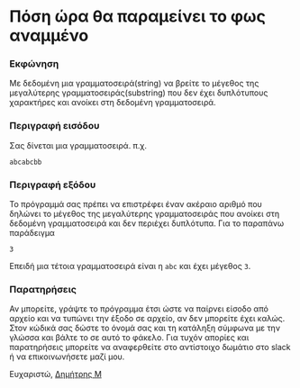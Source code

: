 # Πόση ώρα θα παραμείνει το φως αναμμένο
### Εκφώνηση
Με δεδομένη μια γραμματοσειρά(string) να βρείτε το μέγεθος της μεγαλύτερης γραμματοσειράς(substring) που δεν έχει δυπλότυπους χαρακτήρες και ανοίκει στη δεδομένη γραμματοσειρά.

### Περιγραφή εισόδου
Σας δίνεται μια γραμματοσειρά.
π.χ.

```
abcabcbb
```

### Περιγραφή εξόδου
Το πρόγραμμά σας πρέπει να επιστρέφει έναν ακέραιο αριθμό που δηλώνει το μέγεθος της μεγαλύτερης γραμματοσειράς που ανοίκει στη δεδομένη γραμματοσειρά και δεν περιέχει δυπλότυπα. Για το παραπάνω παράδειγμα

```
3
```
Επειδή μια τέτοια γραμματοσειρά είναι η ```abc``` και έχει μέγεθος ```3```.

### Παρατηρήσεις
Αν μπορείτε, γράψτε το πρόγραμμα έτσι ώστε να παίρνει είσοδο από αρχείο και να τυπώνει την έξοδο σε αρχείο, αν δεν μπορείτε έχει καλώς.
Στον κώδικά σας δώστε το όνομά σας και τη κατάληξη σύμφωνα με την γλώσσα και βάλτε το σε αυτό το φάκελο. 
Για τυχόν απορίες και παρατηρήσεις μπορείτε να αναφερθείτε στο αντίστοιχο δωμάτιο στο slack ή να επικοινωνήσετε μαζί μου.

Ευχαριστώ, [Δημήτρης Μ](http://github.com/damavrom)

